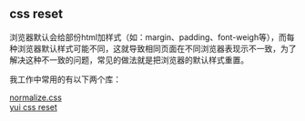 ## css reset

浏览器默认会给部份html加样式（如：margin、padding、font-weigh等），而每种浏览器默认样式可能不同，这就导致相同页面在不同浏览器表现示不一致，为了解决这种不一致的问题，常见的做法就是把浏览器的默认样式重置。

我工作中常用的有以下两个库：<br/>

[normalize.css](https://github.com/necolas/normalize.css) <br/>
[yui css reset](http://yui.yahooapis.com/3.18.1/build/cssreset/cssreset-min.css)
